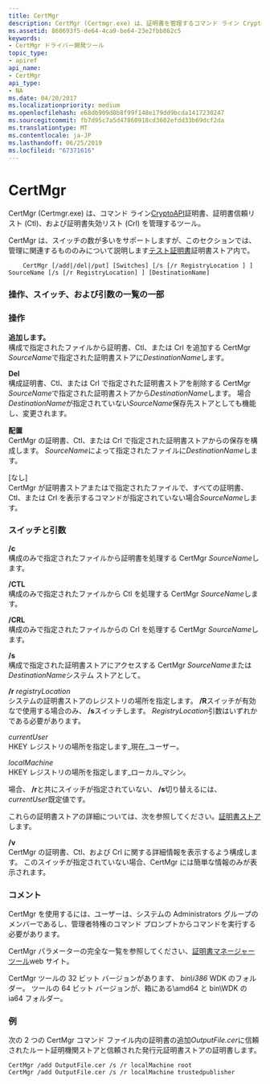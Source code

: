 ```yaml
---
title: CertMgr
description: CertMgr (Certmgr.exe) は、証明書を管理するコマンド ライン CryptoAPI ツール、証明書信頼リスト (Ctl)、および証明書失効リスト (Crl)。
ms.assetid: 860693f5-de64-4ca9-be64-23e2fbb862c5
keywords:
- CertMgr ドライバー開発ツール
topic_type:
- apiref
api_name:
- CertMgr
api_type:
- NA
ms.date: 04/20/2017
ms.localizationpriority: medium
ms.openlocfilehash: e68db909d8b8f99f148e179dd9bcda1417230247
ms.sourcegitcommit: fb7d95c7a5d47860918cd3602efdd33b69dcf2da
ms.translationtype: MT
ms.contentlocale: ja-JP
ms.lasthandoff: 06/25/2019
ms.locfileid: "67371616"
---
```

# <a name="certmgr"></a>CertMgr


CertMgr (Certmgr.exe) は、コマンド ライン[CryptoAPI](https://go.microsoft.com/fwlink/p/?linkid=136391)証明書、証明書信頼リスト (Ctl)、および証明書失効リスト (Crl) を管理するツール。

CertMgr は、スイッチの数が多いをサポートしますが、このセクションでは、管理に関連するもののみについて説明します[テスト証明書](https://docs.microsoft.com/windows-hardware/drivers/install/test-certificates)証明書ストア内で。

```
    CertMgr [/add|/del|/put] [Switches] [/s [/r RegistryLocation ] ] SourceName [/s [/r RegistryLocation] ] [DestinationName]
```

### <a name="span-idpartiallistofoperationsswitchesandargumentsspanspan-idpartiallistofoperationsswitchesandargumentsspanpartial-list-of-operations-switches-and-arguments"></a><span id="partial_list_of_operations__switches__and_arguments"></span><span id="PARTIAL_LIST_OF_OPERATIONS__SWITCHES__AND_ARGUMENTS"></span>操作、スイッチ、および引数の一覧の一部

### <a name="span-idoperationsspanspan-idoperationsspanoperations"></a><span id="operations"></span><span id="OPERATIONS"></span>操作

<span id="add"></span><span id="ADD"></span>**追加します。**  
構成で指定されたファイルから証明書、Ctl、または Crl を追加する CertMgr *SourceName*で指定された証明書ストアに*DestinationName*します。

<span id="del"></span><span id="DEL"></span>**Del**  
構成証明書、Ctl、または Crl で指定された証明書ストアを削除する CertMgr *SourceName*で指定された証明書ストアから*DestinationName*します。 場合*DestinationName*が指定されていない*SourceName*保存先ストアとしても機能し、変更されます。

<span id="put"></span><span id="PUT"></span>**配置**  
CertMgr の証明書、Ctl、または Crl で指定された証明書ストアからの保存を構成します。 *SourceName*によって指定されたファイルに*DestinationName*します。

<span id="none"></span><span id="NONE"></span>[なし]  
CertMgr が証明書ストアまたはで指定されたファイルで、すべての証明書、Ctl、または Crl を表示するコマンドが指定されていない場合*SourceName*します。

### <a name="span-idswitchesandargumentsspanspan-idswitchesandargumentsspanswitches-and-arguments"></a><span id="switches_and_arguments"></span><span id="SWITCHES_AND_ARGUMENTS"></span>スイッチと引数

<span id="_c"></span><span id="_C"></span> **/c**  
構成のみで指定されたファイルから証明書を処理する CertMgr *SourceName*します。

<span id="_CTL"></span><span id="_ctl"></span> **/CTL**  
構成のみで指定されたファイルから Ctl を処理する CertMgr *SourceName*します。

<span id="_CRL"></span><span id="_crl"></span> **/CRL**  
構成のみで指定されたファイルからの Crl を処理する CertMgr *SourceName*します。

<span id="_s"></span><span id="_S"></span> **/s**  
構成で指定された証明書ストアにアクセスする CertMgr *SourceName*または*DestinationName*システム ストアとして。

<span id="_r_registryLocation"></span><span id="_r_registrylocation"></span><span id="_R_REGISTRYLOCATION"></span> **/r** *registryLocation*  
システムの証明書ストアのレジストリの場所を指定します。 **/R**スイッチが有効なで使用する場合のみ、 **/s**スイッチします。 *RegistryLocation*引数はいずれかである必要があります。

<span id="currentUser"></span><span id="currentuser"></span><span id="CURRENTUSER"></span>*currentUser*  
HKEY レジストリの場所を指定します\_現在\_ユーザー。

<span id="localMachine"></span><span id="localmachine"></span><span id="LOCALMACHINE"></span>*localMachine*  
HKEY レジストリの場所を指定します\_ローカル\_マシン。

場合、 **/r**と共にスイッチが指定されていない、 **/s**切り替えるには、 *currentUser*既定値です。

これらの証明書ストアの詳細については、次を参照してください。[証明書ストア](https://docs.microsoft.com/windows-hardware/drivers/install/certificate-stores)します。

<span id="_v"></span><span id="_V"></span> **/v**  
CertMgr の証明書、Ctl、および Crl に関する詳細情報を表示するよう構成します。 このスイッチが指定されていない場合、CertMgr には簡単な情報のみが表示されます。

### <a name="span-idcommentsspanspan-idcommentsspancomments"></a><span id="comments"></span><span id="COMMENTS"></span>コメント

CertMgr を使用するには、ユーザーは、システムの Administrators グループのメンバーであるし、管理者特権のコマンド プロンプトからコマンドを実行する必要があります。

CertMgr パラメーターの完全な一覧を参照してください、[証明書マネージャー ツール](https://go.microsoft.com/fwlink/p/?linkid=70233)web サイト。

CertMgr ツールの 32 ビット バージョンがあります、 *bin\\i386* WDK のフォルダー。 ツールの 64 ビット バージョンが、箱にある\\amd64 と bin\\WDK の ia64 フォルダー。

### <a name="span-idexamplespanspan-idexamplespanexample"></a><span id="example"></span><span id="EXAMPLE"></span>例

次の 2 つの CertMgr コマンド ファイル内の証明書の追加*OutputFile.cer*に信頼されたルート証明機関ストアと信頼された発行元証明書ストアの証明書します。

```
CertMgr /add OutputFile.cer /s /r localMachine root 
CertMgr /add OutputFile.cer /s /r localMachine trustedpublisher
```

 

 





